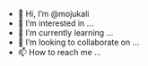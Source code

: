 - 👋 Hi, I’m @mojukali
- 👀 I’m interested in ...
- 🌱 I’m currently learning ...
- 💞️ I’m looking to collaborate on ...
- 📫 How to reach me ...

<!---
mojukali/mojukali is a ✨ special ✨ repository because its `README.md` (this file) appears on your GitHub profile.
You can click the Preview link to take a look at your changes.
--->
